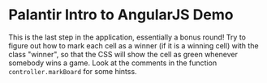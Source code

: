 Palantir Intro to AngularJS Demo
================================

This is the last step in the application, essentially a bonus round! Try to figure out how to mark each cell as a winner (if it is a winning cell) with the class "winner", so that the CSS will show the cell as green whenever somebody wins a game. Look at the comments in the function ```controller.markBoard``` for some hintss.